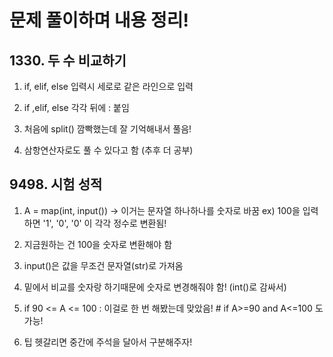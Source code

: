 # 문제 풀이하며 내용 정리!


## 1330. 두 수 비교하기
1. if, elif, else 입력시 세로로 같은 라인으로 입력 

2. if ,elif, else 각각 뒤에 : 붙임

3. 처음에 split() 깜빡했는데 잘 기억해내서 풀음!

4. 삼항연산자로도 풀 수 있다고 함 (추후 더 공부)


## 9498. 시험 성적
1. A = map(int, input()) -> 이거는 문자열 하나하나를 숫자로 바꿈
   ex) 100을 입력하면 '1', '0', '0' 이 각각 정수로 변환됨!

2. 지금원하는 건 100을 숫자로 변환해야 함
3. input()은 값을 무조건 문자열(str)로 가져옴
4. 밑에서 비교를 숫자랑 하기때문에 숫자로 변경해줘야 함! (int()로 감싸서)
5. if 90 <= A <= 100 : 이걸로 한 번 해봤는데 맞았음! #  if A>=90 and A<=100 도 가능!
6.  팁 헷갈리면 중간에 주석을 달아서 구분해주자!

